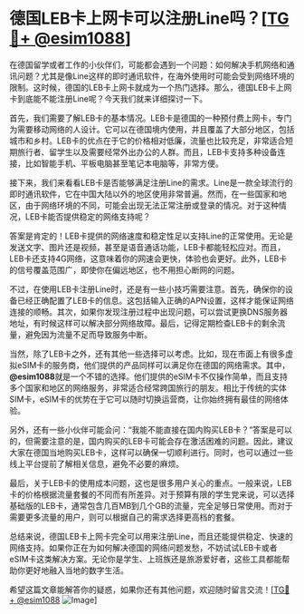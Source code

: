 # 德国LEB卡上网卡可以注册Line吗？[[TG💪+ @esim1088](https://t.me/s/esim1088)]

在德国留学或者工作的小伙伴们，可能都会遇到一个问题：如何解决手机网络和通讯问题？尤其是像Line这样的即时通讯软件，在海外使用时可能会受到网络环境的限制。这时候，德国的LEB卡上网卡就成为一个热门选择。那么，德国LEB卡上网卡到底能不能注册Line呢？今天我们就来详细探讨一下。

首先，我们需要了解LEB卡的基本情况。LEB卡是德国的一种预付费上网卡，专门为需要移动网络的人设计。它可以在德国境内使用，并且覆盖了大部分地区，包括城市和乡村。LEB卡的优点在于它的价格相对低廉，流量也比较充足，非常适合短期旅行者、留学生以及需要经常外出办公的人群。而且，LEB卡支持多种设备连接，比如智能手机、平板电脑甚至笔记本电脑等，非常方便。

接下来，我们来看看LEB卡是否能够满足注册Line的需求。Line是一款全球流行的即时通讯软件，它在中国大陆以外的地区使用非常普遍。然而，在一些国家和地区，由于网络环境的不同，可能会出现无法正常注册或登录的情况。对于这种情况，LEB卡能否提供稳定的网络支持呢？

答案是肯定的！LEB卡提供的网络速度和稳定性足以支持Line的正常使用。无论是发送文字、图片还是视频，甚至是语音通话功能，LEB卡都能轻松应对。而且，LEB卡还支持4G网络，这意味着你的网速会更快，体验也会更好。此外，LEB卡的信号覆盖范围广，即使你在偏远地区，也不用担心断网的问题。

不过，在使用LEB卡注册Line时，还是有一些小技巧需要注意。首先，确保你的设备已经正确配置了LEB卡的信息。这包括输入正确的APN设置，这样才能保证网络连接的顺畅。其次，如果你发现注册过程中出现问题，可以尝试更换DNS服务器地址，有时候这样可以解决部分网络故障。最后，记得定期检查LEB卡的剩余流量，避免因为流量不足而导致服务中断。

当然，除了LEB卡之外，还有其他一些选择可以考虑。比如，现在市面上有很多虚拟eSIM卡的服务商，他们提供的产品同样可以满足你在德国的网络需求。其中，**@esim1088**就是一个不错的选择。他们提供的eSIM卡不仅操作简单，而且支持多个国家和地区的网络服务，非常适合经常跨国旅行的朋友。相比于传统的实体SIM卡，eSIM卡的优势在于它可以随时切换运营商，让你始终拥有最佳的网络体验。

另外，还有一些小伙伴可能会问：“我能不能直接在国内购买LEB卡？”答案是可以的，但需要注意的是，国内购买的LEB卡可能会存在激活困难的问题。因此，建议大家在德国当地购买LEB卡，这样可以确保一切顺利进行。同时，也可以通过一些线上平台提前了解相关信息，避免不必要的麻烦。

最后，关于LEB卡的使用成本问题，这也是很多用户关心的重点。一般来说，LEB卡的价格根据流量套餐的不同而有所差异。对于预算有限的学生党来说，可以选择基础版的LEB卡，通常包含几百MB到几个GB的流量，完全足够日常使用。而对于需要更多流量的用户，则可以根据自己的需求选择更高档的套餐。

总结来说，德国LEB卡上网卡完全可以用来注册Line，而且还能提供稳定、快速的网络支持。如果你正在为如何解决德国的网络问题发愁，不妨试试LEB卡或者eSIM卡这类解决方案。无论你是学生、上班族还是旅游爱好者，这些工具都能帮助你更好地融入当地的数字生活。

希望这篇文章能解答你的疑惑，如果你还有其他问题，欢迎随时留言交流！[[TG💪+ @esim1088](https://t.me/s/esim1088) ![Image](https://i.postimg.cc/4NQfJmqS/Snipaste-2025-05-13-00-14-12.png)]